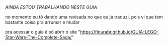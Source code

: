 *AINDA ESTOU TRABALHANDO NESTE GUIA*

no momento eu tô dando uma revisada no que eu já traduzi, pois vi que tem bastante coisa pra arrumar e mudar

pra acessar o guia é só abrir o site "https://finurabr.github.io/GUIA-LEGO-Star-Wars-The-Complete-Saga/"

